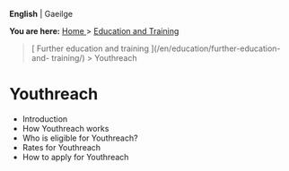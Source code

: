 **English** |  Gaeilge 

**You are here:** [ Home ](/en/) > [ Education and Training ](/en/education/)
> [ Further education and training ](/en/education/further-education-and-
training/) > Youthreach

#  Youthreach

  * Introduction 
  * How Youthreach works 
  * Who is eligible for Youthreach? 
  * Rates for Youthreach 
  * How to apply for Youthreach 
